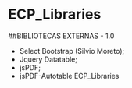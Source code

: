 # ECP_Libraries
##BIBLIOTECAS EXTERNAS - 1.0
 * Select Bootstrap (Silvio Moreto);
 * Jquery Datatable;
 * jsPDF;
 * jsPDF-Autotable
ECP_Libraries

